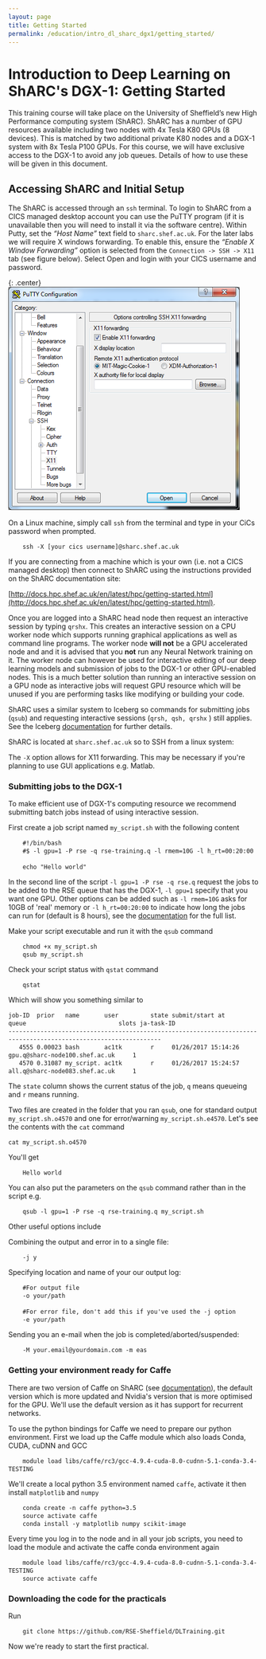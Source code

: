 ```yaml
---
layout: page
title: Getting Started
permalink: /education/intro_dl_sharc_dgx1/getting_started/
---
```


# Introduction to Deep Learning on ShARC's DGX-1: Getting Started #


This training course will take place on the University of Sheffield’s new High Performance computing system (ShARC). ShARC has a number of GPU resources available including two nodes with 4x Tesla K80 GPUs (8 devices). This is matched by two additional private K80 nodes and a DGX-1 system with 8x Tesla P100 GPUs. For this course, we will have exclusive access to the DGX-1 to avoid any job queues. Details of how to use these will be given in this document.

## Accessing ShARC and Initial Setup ##

The ShARC is accessed through an `ssh` terminal. To login to ShARC from a CICS managed desktop account you can use the PuTTY program (if it is unavailable then you will need to install it via the software centre). Within Putty, set the *“Host Name”* text field to `sharc.shef.ac.uk`. For the later labs we will require X windows forwarding. To enable this, ensure the *“Enable X Window Forwarding”* option is selected from the `Connection -> SSH -> X11` tab (see figure below). Select Open and login with your CICS username and password.

{: .center}
![Putty configuration](\static\img\cuda\putty_config.png)

On a Linux machine, simply call `ssh` from the terminal and type in your CiCs password when prompted.

```
	ssh -X [your cics username]@sharc.shef.ac.uk
```

If you are connecting from a machine which is your own (i.e. not a CICS managed desktop) then connect to ShARC using the instructions provided on the ShARC documentation site:

[http://docs.hpc.shef.ac.uk/en/latest/hpc/getting-started.html](http://docs.hpc.shef.ac.uk/en/latest/hpc/getting-started.html).

Once you are logged into a ShARC head node then request an interactive session by typing `qrshx`. This creates an interactive session on a CPU worker node which supports running graphical applications as well as command line programs. The worker node **will not** be a GPU accelerated node and and it is advised that you **not** run any Neural Network training on it. The worker node can however be used for interactive editing of our deep learning models and submission of jobs to the DGX-1 or other GPU-enabled nodes. This is a much better solution than running an interactive session on a GPU node as interactive jobs will request GPU resource which will be unused if you are performing tasks like modifying or building your code.






ShARC uses a similar system to Iceberg so commands for submitting jobs (`qsub`) and requesting interactive sessions (`qrsh, qsh, qrshx` ) still applies. See the Iceberg [documentation](http://docs.iceberg.shef.ac.uk/en/sharc/hpc/index.html) for further details.

ShARC is located at `sharc.shef.ac.uk` so to SSH from a linux system:



The `-X` option allows for X11 forwarding. This may be necessary if you're planning to use GUI applications e.g. Matlab.



### Submitting jobs to the DGX-1

To make efficient use of DGX-1's computing resource we recommend submitting batch jobs instead of using interactive session.

First create a job script named `my_script.sh` with the following content

```
	#!/bin/bash
	#$ -l gpu=1 -P rse -q rse-training.q -l rmem=10G -l h_rt=00:20:00

	echo "Hello world"
```

In the second line of the script `-l gpu=1 -P rse -q rse.q` request the jobs to be added to the RSE queue that has the DGX-1, `-l gpu=1` specify that you want one GPU. Other options can be added such as `-l rmem=10G` asks for 10GB of 'real' memory or `-l h_rt=00:20:00` to indicate how long the jobs can  run for (default is 8 hours), see the [documentation](https://www.shef.ac.uk/cics/research/hpc/sharc/batch) for the full list.

Make your script executable and run it with the `qsub` command

```
	chmod +x my_script.sh
	qsub my_script.sh
```

Check your script status with `qstat` command

```
	qstat
```

Which will show you something similar to

```
job-ID  prior   name       user         state submit/start at     queue                          slots ja-task-ID
-----------------------------------------------------------------------------------------------------------------
   4555 0.00023 bash       ac1tk        r     01/26/2017 15:14:26 gpu.q@sharc-node100.shef.ac.uk     1
   4570 0.31087 my_script. ac1tk        r     01/26/2017 15:24:57 all.q@sharc-node083.shef.ac.uk     1
```

The `state` column shows the current status of the job, `q` means queueing and `r` means running.

Two files are created in the folder that you ran `qsub`, one for standard output `my_script.sh.o4570` and one for error/warning `my_script.sh.e4570`. Let's see the contents with the `cat` command

```
cat my_script.sh.o4570
```

You'll get

```
	Hello world
```

You can also put the parameters on the `qsub` command rather than in the script e.g.

```
	qsub -l gpu=1 -P rse -q rse-training.q my_script.sh
```

Other useful options include

Combining the output and error in to a single file:

```
	-j y
```

Specifying location and name of your our output log:

```
	#For output file
	-o your/path

	#For error file, don't add this if you've used the -j option
	-e your/path
```

Sending you an e-mail when the job is completed/aborted/suspended:

```
 	-M your.email@yourdomain.com -m eas
```



### Getting your environment ready for Caffe

There are two version of Caffe on ShARC (see [documentation](https://github.com/RSE-Sheffield/GPUComputing/blob/master/deeplearning/Caffe.rst)), the default version which is more updated and Nvidia's version that is more optimised for the GPU. We'll use the default version as it has support for recurrent networks.

To use the python bindings for Caffe we need to prepare our python environment. First we load up the Caffe module which also loads Conda, CUDA, cuDNN and GCC

```
	module load libs/caffe/rc3/gcc-4.9.4-cuda-8.0-cudnn-5.1-conda-3.4-TESTING
```

We'll create a local python 3.5 environment named `caffe`, activate it then install `matplotlib` and `numpy`

```
	conda create -n caffe python=3.5
	source activate caffe
	conda install -y matplotlib numpy scikit-image
```

Every time you log in to the node and in all your job scripts, you need to load the module and activate the caffe conda environment again

```
	module load libs/caffe/rc3/gcc-4.9.4-cuda-8.0-cudnn-5.1-conda-3.4-TESTING
	source activate caffe
```

### Downloading the code for the practicals

Run

```
	git clone https://github.com/RSE-Sheffield/DLTraining.git
```

Now we're ready to start the first practical.
